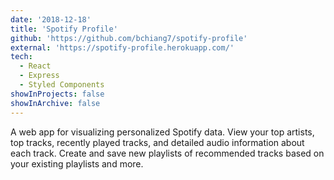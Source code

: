 ```yaml
---
date: '2018-12-18'
title: 'Spotify Profile'
github: 'https://github.com/bchiang7/spotify-profile'
external: 'https://spotify-profile.herokuapp.com/'
tech:
  - React
  - Express
  - Styled Components
showInProjects: false
showInArchive: false
---
```


A web app for visualizing personalized Spotify data. View your top artists, top tracks, recently played tracks, and detailed audio information about each track. Create and save new playlists of recommended tracks based on your existing playlists and more.
